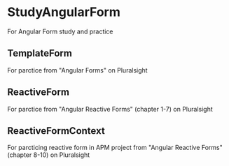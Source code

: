# StudyAngularForm
For Angular Form study and practice

TemplateForm
----
For parctice from "Angular Forms" on Pluralsight

ReactiveForm
----
For parctice from "Angular Reactive Forms" (chapter 1-7) on Pluralsight

ReactiveFormContext
----
For parcticing reactive form in APM project from "Angular Reactive Forms" (chapter 8-10) on Pluralsight

